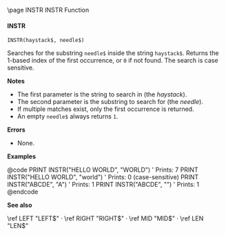 \page INSTR INSTR Function

#### INSTR

```basic
INSTR(haystack$, needle$)
```

Searches for the substring `needle$` inside the string `haystack$`.
Returns the 1-based index of the first occurrence, or `0` if not found. The search is case sensitive.

**Notes**

* The first parameter is the string to search in (the *haystack*).
* The second parameter is the substring to search for (the *needle*).
* If multiple matches exist, only the first occurrence is returned.
* An empty `needle$` always returns `1`.

**Errors**

* None.

**Examples**

@code
PRINT INSTR("HELLO WORLD", "WORLD")   ' Prints: 7
PRINT INSTR("HELLO WORLD", "world")   ' Prints: 0 (case-sensitive)
PRINT INSTR("ABCDE", "A")             ' Prints: 1
PRINT INSTR("ABCDE", "")              ' Prints: 1
@endcode

**See also**

\ref LEFT "LEFT$" · \ref RIGHT "RIGHT$" · \ref MID "MID$" · \ref LEN "LEN$"
